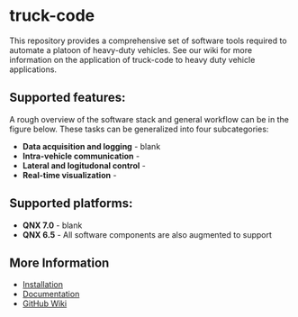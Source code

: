 # truck-code

This repository provides a comprehensive set of software tools required to automate a platoon of heavy-duty vehicles. See our wiki for more information on the application of truck-code to heavy duty vehicle applications.


## Supported features:

A rough overview of the software stack and general workflow can be in the figure below. These tasks can be generalized into four subcategories:

- **Data acquisition and logging** - blank
- **Intra-vehicle communication** - 
- **Lateral and logitudonal control** -
- **Real-time visualization** -


## Supported platforms:

- **QNX 7.0** - blank
- **QNX 6.5** - All software components are also augmented to support


## More Information

- [Installation](https://github.com/AboudyKreidieh/truck-code/wiki/Setup-Instructions)
- [Documentation](https://aboudykreidieh.github.io/truck-code/)
- [GitHub Wiki](https://github.com/AboudyKreidieh/truck-code/wiki)
